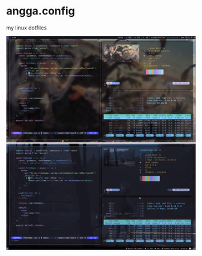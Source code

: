 # angga.config

my linux dotfiles

![myDesktop](/screenshot/mydesktop.jpg?raw=true "Desktop")<br>
![myDesktop](/screenshot/old.jpg?raw=true "Desktop")<br>
